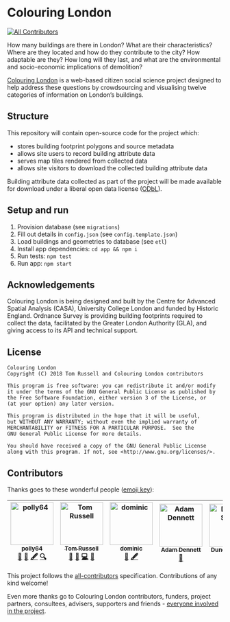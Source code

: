 # Colouring London
[![All Contributors](https://img.shields.io/badge/all_contributors-5-orange.svg?style=flat-square)](#contributors)

How many buildings are there in London? What are their characteristics? Where
are they located and how do they contribute to the city? How adaptable are
they? How long will they last, and what are the environmental and
socio-economic implications of demolition?

[Colouring London](http://colouring.london/) is a web-based citizen social
science project designed to help address these questions by crowdsourcing and
visualising twelve categories of information on London’s buildings.

## Structure

This repository will contain open-source code for the project which:
- stores building footprint polygons and source metadata
- allows site users to record building attribute data
- serves map tiles rendered from collected data
- allows site visitors to download the collected building attribute data

Building attribute data collected as part of the project will be made available
for download under a liberal open data license
([ODbL](https://opendatacommons.org/licenses/odbl/1.0/)).

## Setup and run

1. Provision database (see `migrations`)
1. Fill out details in `config.json` (see `config.template.json`)
1. Load buildings and geometries to database (see `etl`)
1. Install app dependencies: `cd app && npm i`
1. Run tests: `npm test`
1. Run app: `npm start`

## Acknowledgements

Colouring London is being designed and built by the Centre for Advanced Spatial
Analysis (CASA), University College London and funded by Historic England.
Ordnance Survey is providing building footprints required to collect the data,
facilitated by the Greater London Authority (GLA), and giving access to its API
and technical support.

## License

    Colouring London
    Copyright (C) 2018 Tom Russell and Colouring London contributors

    This program is free software: you can redistribute it and/or modify
    it under the terms of the GNU General Public License as published by
    the Free Software Foundation, either version 3 of the License, or
    (at your option) any later version.

    This program is distributed in the hope that it will be useful,
    but WITHOUT ANY WARRANTY; without even the implied warranty of
    MERCHANTABILITY or FITNESS FOR A PARTICULAR PURPOSE.  See the
    GNU General Public License for more details.

    You should have received a copy of the GNU General Public License
    along with this program. If not, see <http://www.gnu.org/licenses/>.

## Contributors

Thanks goes to these wonderful people ([emoji key](https://github.com/all-contributors/all-contributors#emoji-key)):

<!-- ALL-CONTRIBUTORS-LIST:START - Do not remove or modify this section -->
<!-- prettier-ignore -->
| [<img src="https://avatars3.githubusercontent.com/u/42236514?v=4" width="100px;" alt="polly64"/><br /><sub><b>polly64</b></sub>](https://github.com/polly64)<br />[🎨](#design-polly64 "Design") [🤔](#ideas-polly64 "Ideas, Planning, & Feedback") [🖋](#content-polly64 "Content") [🔍](#fundingFinding-polly64 "Funding Finding") | [<img src="https://avatars2.githubusercontent.com/u/2762769?v=4" width="100px;" alt="Tom Russell"/><br /><sub><b>Tom Russell</b></sub>](https://github.com/tomalrussell)<br />[🎨](#design-tomalrussell "Design") [🤔](#ideas-tomalrussell "Ideas, Planning, & Feedback") [💻](https://github.com/tomalrussell/colouring-london/commits?author=tomalrussell "Code") [📖](https://github.com/tomalrussell/colouring-london/commits?author=tomalrussell "Documentation") | [<img src="https://avatars0.githubusercontent.com/u/6041913?v=4" width="100px;" alt="dominic"/><br /><sub><b>dominic</b></sub>](https://dghumphrey.co.uk/)<br />[🤔](#ideas-dominijk "Ideas, Planning, & Feedback") [🖋](#content-dominijk "Content") | [<img src="https://avatars1.githubusercontent.com/u/5138911?v=4" width="100px;" alt="Adam Dennett"/><br /><sub><b>Adam Dennett</b></sub>](https://github.com/adamdennett)<br />[🤔](#ideas-adamdennett "Ideas, Planning, & Feedback") | [<img src="https://avatars1.githubusercontent.com/u/19817528?v=4" width="100px;" alt="Duncan Smith"/><br /><sub><b>Duncan Smith</b></sub>](https://github.com/duncan2001)<br />[🤔](#ideas-duncan2001 "Ideas, Planning, & Feedback") |
| :---: | :---: | :---: | :---: | :---: |
<!-- ALL-CONTRIBUTORS-LIST:END -->

This project follows the [all-contributors](https://github.com/all-contributors/all-contributors) specification. Contributions of any kind welcome!

Even more thanks go to Colouring London contributors, funders, project partners, consultees,
advisers, supporters and friends - [everyone involved in the
project](https://www.pages.colouring.london/whoisinvolved).
